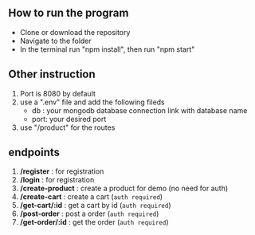 ## How to run the program
- Clone or download the repository
- Navigate to the folder
- In the terminal run "npm install", then run "npm start"

## Other instruction
1. Port is 8080 by default
2. use a ".env" file and add the following fileds
    - db : your mongodb database connection link with database name
    - port: your desired port
3. use "/product" for the routes

## endpoints
1. **/register** : for registration
2. **/login** : for registration
3. **/create-product** : create a product for demo (no need for auth)
4. **/create-cart** : create a cart (`auth required`)
5. **/get-cart/:id** : get a cart by id (`auth required`)
6. **/post-order** : post a order (`auth required`)
7. **/get-order/:id** : get the order (`auth required`)